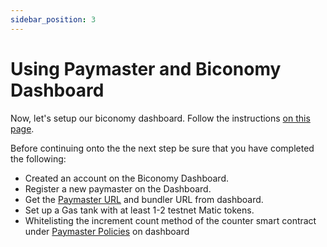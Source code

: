```yaml
---
sidebar_position: 3
---
```


# Using Paymaster and Biconomy Dashboard

Now, let's setup our biconomy dashboard. Follow the instructions
[on this page](https://docs.biconomy.io/docs/category/biconomy-dashboard).

Before continuing onto the the next step be sure that you have completed the
following:

-   Created an account on the Biconomy Dashboard.
-   Register a new paymaster on the Dashboard.
-   Get the [Paymaster URL](https://docs.biconomy.io/docs/dashboard/keys) and
    bundler URL from dashboard.
-   Set up a Gas tank with at least 1-2 testnet Matic tokens.
-   Whitelisting the increment count method of the counter smart contract under
    [Paymaster Policies](https://docs.biconomy.io/docs/dashboard/paymasterPolicies)
    on dashboard

